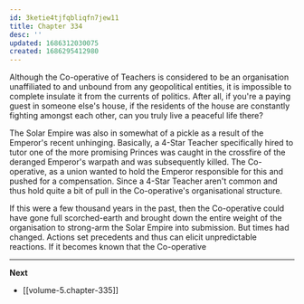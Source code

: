 ```yaml
---
id: 3ketie4tjfqbliqfn7jew11
title: Chapter 334
desc: ''
updated: 1686312030075
created: 1686295412980
---
```


Although the Co-operative of Teachers is considered to be an organisation unaffiliated to and unbound from any geopolitical entities, it is impossible to complete insulate it from the currents of politics. After all, if you're a paying guest in someone else's house, if the residents of the house are constantly fighting amongst each other, can you truly live a peaceful life there?

The Solar Empire was also in somewhat of a pickle as a result of the Emperor's recent unhinging. Basically, a 4-Star Teacher specifically hired to tutor one of the more promising Princes was caught in the crossfire of the deranged Emperor's warpath and was subsequently killed. The Co-operative, as a union wanted to hold the Emperor responsible for this and pushed for a compensation. Since a 4-Star Teacher aren't common and thus hold quite a bit of pull in the Co-operative's organisational structure.

If this were a few thousand years in the past, then the Co-operative could have gone full scorched-earth and brought down the entire weight of the organisation to strong-arm the Solar Empire into submission. But times had changed. Actions set precedents and thus can elicit unpredictable reactions. If it becomes known that the Co-operative 

____

**Next**
* [[volume-5.chapter-335]]